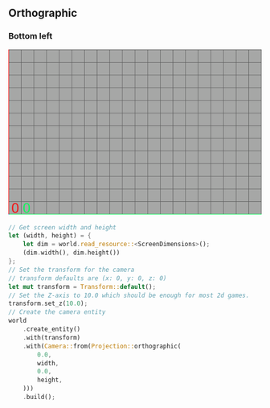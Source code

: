 ## Orthographic


### Bottom left
![Image of grid with bottom left x y axis](images/grid-ortho-2d-xy-bottom-left.png)
```rust
// Get screen width and height
let (width, height) = {
    let dim = world.read_resource::<ScreenDimensions>();
    (dim.width(), dim.height())
};
// Set the transform for the camera
// transform defaults are (x: 0, y: 0, z: 0)
let mut transform = Transform::default();
// Set the Z-axis to 10.0 which should be enough for most 2d games.
transform.set_z(10.0);
// Create the camera entity
world
    .create_entity()
    .with(transform)
    .with(Camera::from(Projection::orthographic(
        0.0,
        width,
        0.0,
        height,
    )))
    .build();
```